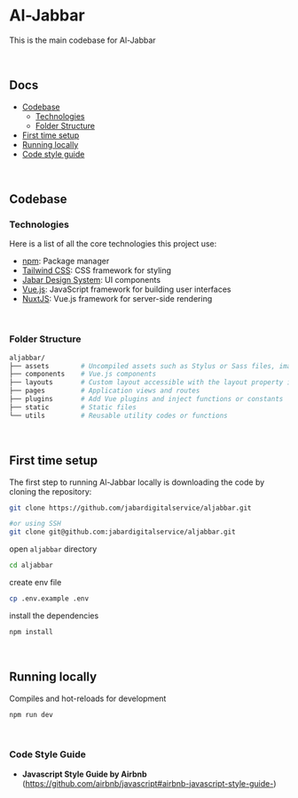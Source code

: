 # Al-Jabbar
This is the main codebase for Al-Jabbar

&nbsp;
## Docs

- [Codebase](#codebase)
  - [Technologies](#technologies)
  - [Folder Structure](#folder-structure)
- [First time setup](#first-time-setup)
- [Running locally](#running-locally)
- [Code style guide](#code-style-guide)

&nbsp;
## Codebase
### Technologies
Here is a list of all the core technologies this project use:

- [npm](https://www.npmjs.com/): Package manager
- [Tailwind CSS](https://tailwindcss.com/): CSS framework for styling
- [Jabar Design System](https://www.npmjs.com/package/@jabardigitalservice/jds-design-system): UI components
- [Vue.js](https://vuejs.org/): JavaScript framework for building user interfaces
- [NuxtJS](https://nuxtjs.org/): Vue.js framework for server-side rendering

&nbsp;
### Folder Structure
```bash
aljabbar/
├── assets        # Uncompiled assets such as Stylus or Sass files, images, or fonts
├── components    # Vue.js components
├── layouts       # Custom layout accessible with the layout property in the page component
├── pages         # Application views and routes
├── plugins       # Add Vue plugins and inject functions or constants
├── static        # Static files
└── utils         # Reusable utility codes or functions
```

&nbsp;
## First time setup
The first step to running Al-Jabbar locally is downloading the code by cloning the repository:

```bash
git clone https://github.com/jabardigitalservice/aljabbar.git

#or using SSH
git clone git@github.com:jabardigitalservice/aljabbar.git
```

open `aljabbar` directory

```bash
cd aljabbar
```

create env file

```bash
cp .env.example .env
```

install the dependencies

```bash
npm install
```

&nbsp;
## Running locally

Compiles and hot-reloads for development

```bash
npm run dev
```

&nbsp;
### Code Style Guide
- **Javascript Style Guide by Airbnb** (https://github.com/airbnb/javascript#airbnb-javascript-style-guide-)
